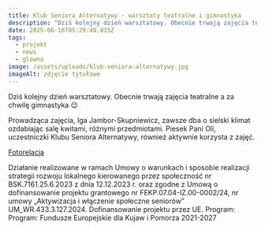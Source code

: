 ```yaml
---
title: Klub Seniora Alternatywy - warsztaty teatralne i gimnastyka
description: "Dziś kolejny dzień warsztatowy. Obecnie trwają zajęcia teatralne a za chwilę gimnastyka \U0001F609  Prowadząca zajęcia[...]"
date: 2025-06-16T05:29:49.815Z
tags:
  - projekt
  - news
  - glowna
image: /assets/uploads/klub-seniora-alternatywy.jpg
imageAlt: zdjęcie tytułowe
---
```

Dziś kolejny dzień warsztatowy. Obecnie trwają zajęcia teatralne a za chwilę gimnastyka 😉

Prowadząca zajęcia, Iga Jambor-Skupniewicz, zawsze dba o sielski klimat ozdabiając salę kwitami, różnymi przedmiotami. Piesek Pani Oli, uczestniczki Klubu Seniora Alternatywy, również aktywnie korzysta z zajęć.

[Fotorelacja](https://www.facebook.com/permalink.php?story_fbid=pfbid0nzi7Hj7DnqzWJrxgiakA45UCesp8NB2oX1nTNaeDXtbuEkMVDQ8PHG66x7wqRThsl&id=100081967694690)



Działanie realizowane w ramach Umowy o warunkach i sposobie realizacji strategii rozwoju lokalnego kierowanego przez społeczność nr BSK.7161.25.6.2023 z dnia 12.12.2023 r. oraz zgodne z Umową o dofinansowanie projektu grantowego nr FEKP.07.04-IZ.00-0002/24, nr umowy „Aktywizacja i włączenie społeczne seniorów” UM_WR.433.3.127.2024. Dofinansowanie projektu przez UE. Program: Program: Fundusze Europejskie dla Kujaw i Pomorza 2021-2027
